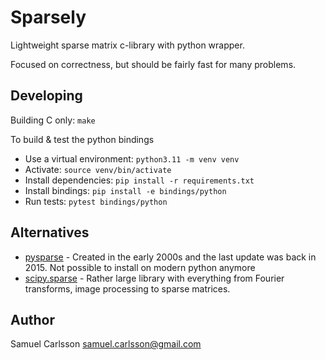 # Sparsely
Lightweight sparse matrix c-library with python wrapper.

Focused on correctness, but should be fairly fast for many problems.

## Developing
Building C only: `make`

To build & test the python bindings
* Use a virtual environment: `python3.11 -m venv venv`
* Activate: `source venv/bin/activate`
* Install dependencies: `pip install -r requirements.txt`
* Install bindings: `pip install -e bindings/python`
* Run tests: `pytest bindings/python`

## Alternatives
* [pysparse](https://github.com/PythonOptimizers/pysparse) - Created in the early 2000s and the last update was back in 2015. Not possible to install on modern python anymore
* [scipy.sparse](https://docs.scipy.org/doc/scipy/reference/sparse.html) - Rather large library with everything from Fourier transforms, image processing to sparse matrices.

## Author
Samuel Carlsson <samuel.carlsson@gmail.com>